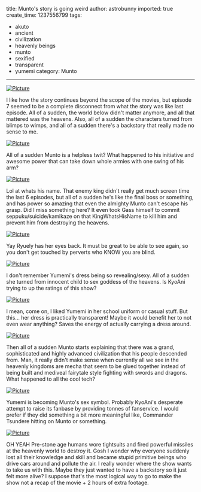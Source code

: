 title: Munto's story is going weird
author: astrobunny
imported: true
create_time: 1237556799
tags:
- akuto
- ancient
- civilization
- heavenly beings
- munto
- sexified
- transparent
- yumemi
category: Munto
---
 [![](wp-uploads/2009/03/wpid-0-500x283.jpg "Picture")](/images/wp-uploads/2009/03/wpid-0.jpg)  
  
I like how the story continues beyond the scope of the movies, but episode 7 seemed to be a complete disconnect from what the story was like last episode. All of a sudden, the world below didn't matter anymore, and all that mattered was the heavens. Also, all of a sudden the characters turned from blimps to wimps, and all of a sudden there's a backstory that really made no sense to me.  
<!--more-->  
 [![](wp-uploads/2009/03/wpid-3-500x283.jpg "Picture")](/images/wp-uploads/2009/03/wpid-3.jpg)  
  
All of a sudden Munto is a helpless twit? What happened to his initiative and awesome power that can take down whole armies with one swing of his arm?  
  
 [![](wp-uploads/2009/03/wpid-2-500x283.jpg "Picture")](/images/wp-uploads/2009/03/wpid-2.jpg)  
  
Lol at whats his name. That enemy king didn't really get much screen time the last 6 episodes, but all of a sudden he's like the final boss or something, and has power so amazing that even the almighty Munto can't escape his grasp. Did I miss something here? It even took Gass himself to commit seppuku/suicide/kamikaze on that KingWhatsHisName to kill him and prevent him from destroying the heavens.  
  
 [![](wp-uploads/2009/03/wpid-4-500x283.jpg "Picture")](/images/wp-uploads/2009/03/wpid-4.jpg)  
  
Yay Ryuely has her eyes back. It must be great to be able to see again, so you don't get touched by perverts who KNOW you are blind.  
  
 [![](wp-uploads/2009/03/wpid-5-500x283.jpg "Picture")](/images/wp-uploads/2009/03/wpid-5.jpg)  
  
I don't remember Yumemi's dress being so revealing/sexy. All of a sudden she turned from innocent child to sex goddess of the heavens. Is KyoAni trying to up the ratings of this show?  
  
 [![](wp-uploads/2009/03/wpid-11-500x283.jpg "Picture")](/images/wp-uploads/2009/03/wpid-11.jpg)  
  
I mean, come on, I liked Yumemi in her school uniform or casual stuff. But this... her dress is practically transparent! Maybe it would benefit her to not even wear anything? Saves the energy of actually carrying a dress around.  
  
 [![](wp-uploads/2009/03/wpid-7-500x283.jpg "Picture")](/images/wp-uploads/2009/03/wpid-7.jpg)  
  
Then all of a sudden Munto starts explaining that there was a grand, sophisticated and highly advanced civilization that his people descended from. Man, it really didn't make sense when currently all we see in the heavenly kingdoms are mecha that seem to be glued together instead of being built and mediveal fairytale style fighting with swords and dragons. What happened to all the cool tech?  
  
 [![](wp-uploads/2009/03/wpid-9-500x283.jpg "Picture")](/images/wp-uploads/2009/03/wpid-9.jpg)  
  
Yumemi is becoming Munto's sex symbol. Probably KyoAni's desperate attempt to raise its fanbase by providing tonnes of fanservice. I would prefer if they did something a bit more meaningful like, Commander Tsundere hitting on Munto or something.  
  
 [![](wp-uploads/2009/03/wpid-10-500x283.jpg "Picture")](/images/wp-uploads/2009/03/wpid-10.jpg)  
  
OH YEAH Pre-stone age humans wore tightsuits and fired powerful missiles at the heavenly world to destroy it. Gosh I wonder why everyone suddenly lost all their knowledge and skill and became stupid primitive beings who drive cars around and pollute the air. I really wonder where the show wants to take us with this. Maybe they just wanted to have a backstory so it just felt more alive? I suppose that's the most logical way to go to make the show not a recap of the movie + 2 hours of extra footage.